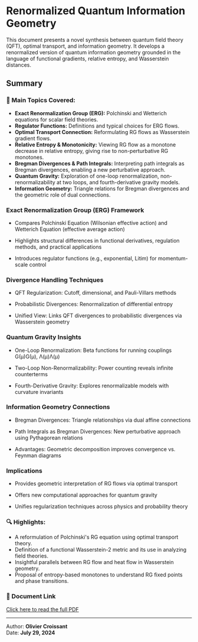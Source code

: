 
# Renormalized Quantum Information Geometry

This document presents a novel synthesis between quantum field theory (QFT), optimal transport, and information geometry. It develops a renormalized version of quantum information geometry grounded in the language of functional gradients, relative entropy, and Wasserstein distances.

## Summary

### 📘 Main Topics Covered:
- **Exact Renormalization Group (ERG):** Polchinski and Wetterich equations for scalar field theories.
- **Regulator Functions:** Definitions and typical choices for ERG flows.
- **Optimal Transport Connection:** Reformulating RG flows as Wasserstein gradient flows.
- **Relative Entropy & Monotonicity:** Viewing RG flow as a monotone decrease in relative entropy, giving rise to non-perturbative RG monotones.
- **Bregman Divergences & Path Integrals:** Interpreting path integrals as Bregman divergences, enabling a new perturbative approach.
- **Quantum Gravity:** Exploration of one-loop renormalization, non-renormalizability at two loops, and fourth-derivative gravity models.
- **Information Geometry:** Triangle relations for Bregman divergences and the geometric role of dual connections.


###  Exact Renormalization Group (ERG) Framework

- Compares Polchinski Equation (Wilsonian effective action) and Wetterich Equation (effective average action)

- Highlights structural differences in functional derivatives, regulation methods, and practical applications

- Introduces regulator functions (e.g., exponential, Litim) for momentum-scale control

### Divergence Handling Techniques

- QFT Regularization: Cutoff, dimensional, and Pauli-Villars methods

- Probabilistic Divergences: Renormalization of differential entropy

- Unified View: Links QFT divergences to probabilistic divergences via Wasserstein geometry

### Quantum Gravity Insights

- One-Loop Renormalization: Beta functions for running couplings G(μ)G(μ), Λ(μ)Λ(μ)

- Two-Loop Non-Renormalizability: Power counting reveals infinite counterterms

- Fourth-Derivative Gravity: Explores renormalizable models with curvature invariants

### Information Geometry Connections

- Bregman Divergences: Triangle relationships via dual affine connections

- Path Integrals as Bregman Divergences: New perturbative approach using Pythagorean relations

- Advantages: Geometric decomposition improves convergence vs. Feynman diagrams


### Implications

- Provides geometric interpretation of RG flows via optimal transport

- Offers new computational approaches for quantum gravity

- Unifies regularization techniques across physics and probability theory

### 🔍 Highlights:
- A reformulation of Polchinski's RG equation using optimal transport theory.
- Definition of a functional Wasserstein-2 metric and its use in analyzing field theories.
- Insightful parallels between RG flow and heat flow in Wasserstein geometry.
- Proposal of entropy-based monotones to understand RG fixed points and phase transitions.

### 📄 Document Link
[Click here to read the full PDF](./RenormalizedQuantumInformationGeometry.pdf)

---

Author: **Olivier Croissant**  
Date: **July 29, 2024**
